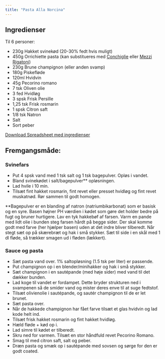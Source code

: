 ```yaml
---
title: "Pasta Alla Norcina"
---
```



## Ingredienser

Til 6 personer:

- 230g Hakket svinekød (20-30% fedt hvis muligt)
- 450g Orrichiette pasta (kan substitueres med [Conchiglie](https://en.m.wikipedia.org/wiki/Conchiglie) eller [Mezzi Rigatoni](https://www.pastarummo.it/en/recipes/mezzi-rigatoni-no-51/))
- 230g Brune champignon (eller anden svamp)
- 180g Piskefløde
- 120ml Hvidvin
- 45g Pecorino romano
- 7 tsk Oliven olie
- 3 fed Hvidløg
- 3 spsk Frisk Persille
- 1,25 tsk Frisk rosmarin
- 1 spsk Citron saft
- 1/8 tsk Natron
- Salt
- Sort peber

[Download Spreadsheet med ingredienser](https://docs.google.com/spreadsheets/d/e/2PACX-1vTdjeue4xUkknu6rwY1Fp01Ztp7gfp5_HnYs3h9mCQ5tfcUDJRi7o7UUPUHHJLWIMq184LZ_EiURc1N/pub?output=ods)

## Fremgangsmåde:

### Svinefars

- Put 4 spsk vand med 1 tsk salt og 1 tsk bagepulver. Opløs i vandet. 
- Bland svinekødet i salt/bagepulver** opløsningen. 
- Lad hvile i 10 min. 
- Tilsæt fint hakket rosmarin, fint revet eller presset hvidløg og fint revet muskatnød. Rør sammen til godt homogen.

**Bagepulver er en blanding af natron (natriumbikarbonat) som er basisk og en syre. Basen højner PH værdien i kødet som gøre det holder bedre på fugt og bruner hurtigere.
Lav en tyk hakkebøf af farsen. Varm en pande med lidt olie i bunden steg farsen hårdt på begge sider. Der skal komme godt med farve (her hjælper basen) uden at det indre bliver tilberedt. Når stegt sæt op på skærebræt og hak i små stykker. Sæt til side i en skål med 1 dl fløde, så trækker smagen ud i fløden (lækkert).

### Sauce og pasta
- Sæt pasta vand over. 1% saltopløsning (1.5 tsk per liter) er passende. 
- Put champignon op i en blender/minihakker og hak i små stykker.
- Sæt champignon i en sautépande (med høje sider) med vand til det dækker bunden. 
- Lad koge til vandet er fordampet. Dette bryder strukturen ned i svampenen så de smider vand og mister deres enve til at suge fedtstof.
- Tilsæt olivienolie i sautépande, og sautér champignon til de er let brunet. 
- Sæt pasta over.
- Når de hakkede champignon har fået farve tilsæt et glas hvidvin og lad kode helt ind. 
- Tilsæt frisk hakket rosmarin og fint hakket hvidløg. 
- Hæld fløde + kød op i. 
- Lad simre til kødet er tilberedt. 
- Skru ned for varmen. Tilsæt en stor håndfuld revet Pecorino Romano. 
- Smag til med citron saft, salt og peber.
- Dræn pasta og smæk op i sautépande med sovsen og sørge for den er godt coated.

